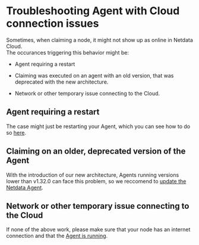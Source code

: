 <!---
title: "Troubleshooting Agent with Cloud connection issues"
description: "A simple guide to troubleshoot occurances where the Agent is showing as offline after claiming"
custom_edit_url: https://github.com/netdata/netdata/edit/master/guides/troubleshoot/troubleshooting-agent-not-connecting-to-cloud.md
--->

# Troubleshooting Agent with Cloud connection issues

Sometimes, when claiming a node, it might not show up as online in Netdata Cloud.  
The occurances triggering this behavior might be:

- Agent requiring a restart

- Claiming was executed on an agent with an old version, that was deprecated with the new architecture.

- Network or other temporary issue connecting to the Cloud.

## Agent requiring a restart

The case might just be restarting your Agent, which you can see how to do so [here](https://learn.netdata.cloud/docs/configure/start-stop-restart).

## Claiming on an older, deprecated version of the Agent

With the introduction of our new architecture, Agents running versions lower than v1.32.0 can face this problem, so we reccomend to [update the Netdata Agent](https://learn.netdata.cloud/docs/agent/packaging/installer/update).

## Network or other temporary issue connecting to the Cloud

If none of the above work, please make sure that your node has an internet connection and that the [Agent is running](https://learn.netdata.cloud/docs/configure/start-stop-restart).
